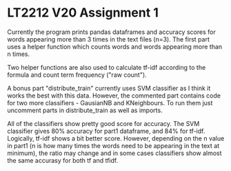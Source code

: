 # LT2212 V20 Assignment 1

Currently the program prints pandas dataframes and accuracy scores for words appearing more than 3 times in the text files (n=3).
The first part uses a helper function which counts words and words appearing more than n times.

Two helper functions are also used to calculate tf-idf according to the formula and count term frequency ("raw count").

A bonus part "distribute_train" currently uses SVM classifier as I think it works the best with this data. However, the commented part contains code for two more classifiers - GausianNB and KNeighbours. To run them just uncomment parts in distribute_train as well as imports.

All of the classifiers show pretty good score for accuracy. The SVM classifier gives 80% accuracy for part1 dataframe, and 84% for tf-idf.
Logically, tf-idf shows a bit better score. However, depending on the n value in part1 (n is how many times the words need to be appearing in the text at minimum), the ratio may change and in some cases classifiers show almost the same accurasy for both tf and tfidf. 
